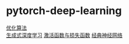  pytorch-deep-learning
 ========
[优化算法](优化算法/优化算法.md) <br>
[生成式深度学习](生成式深度学习/README.md)
[激活函数与损失函数](激活函数与损失函数/激活函数&&损失函数.md)
[经典神经网络](经典神经网络/经典神经网络.md)
